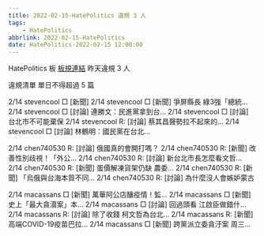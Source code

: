 ```yaml
---
title: 2022-02-15-HatePolitics 違規 3 人
tags:
    - HatePolitics
abbrlink: 2022-02-15-HatePolitics
date: HatePolitics-2022-02-15 12:00:00
---
```

HatePolitics 板 [板規連結](https://www.ptt.cc/bbs/HatePolitics/M.1617115262.A.D60.html)
昨天違規 3 人
<!-- more -->

違規清單
單日不得超過 5 篇

2/14 stevencool □ [新聞]
2/14 stevencool □ [新聞] 爭屏縣長 綠3強「總統…
2/14 stevencool □ [討論] 連勝文：民進黨拿到台…
2/14 stevencool □ [討論] 台北市不可能棄保
2/14 stevencool R: [討論] 蔡其昌聲勢拉不起來的…
2/14 stevencool □ [討論] 林鶴明：國民黨在台北…

2/14 chen740530 R: [討論] 俄國真的會開打嗎？
2/14 chen740530 R: [新聞] 改善性別歧視！「外公…
2/14 chen740530 R: [討論] 新台北市長怎麼看文哲…
2/14 chen740530 R: [新聞] 蛋價解凍貨架仍缺 農委…
2/14 chen740530 R: [新聞] 「烏俄與台海本質不同…
2/14 chen740530 R: [討論] 為什麼沒人會嫉妒蒙古

2/14 macassans □ [新聞] 萬華阿公店釀疫情！監…
2/14 macassans □ [新聞] 史上「最大貪瀆案」本…
2/14 macassans □ [討論] 回過頭看 江啟臣做錯什…
2/14 macassans R: [討論] 除了收錢 柯文哲為台北…
2/14 macassans R: [新聞] 高端COVID-19疫苗巴拉…
2/14 macassans □ [新聞] 跨黨派立委貪汙案 周三…